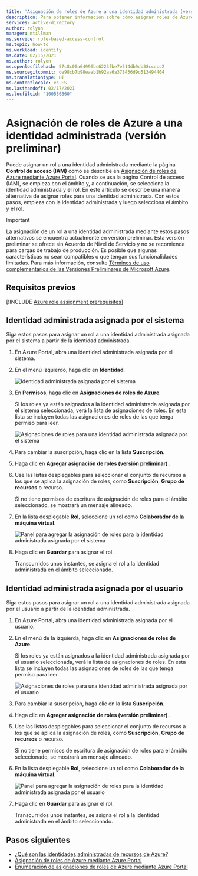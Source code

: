 ```yaml
---
title: 'Asignación de roles de Azure a una identidad administrada (versión preliminar): RBAC de Azure'
description: Para obtener información sobre cómo asignar roles de Azure, empiece con la identidad administrada y seleccione el ámbito y el rol mediante Azure Portal y el control de acceso basado en roles de Azure (RBAC de Azure).
services: active-directory
author: rolyon
manager: mtillman
ms.service: role-based-access-control
ms.topic: how-to
ms.workload: identity
ms.date: 02/15/2021
ms.author: rolyon
ms.openlocfilehash: 57c8c00a64996bc6223fbe7e514db9db38ccdcc2
ms.sourcegitcommit: de98cb7b98eaab1b92aa6a378436d9d513494404
ms.translationtype: HT
ms.contentlocale: es-ES
ms.lasthandoff: 02/17/2021
ms.locfileid: "100556860"
---
```

# <a name="assign-azure-roles-to-a-managed-identity-preview"></a>Asignación de roles de Azure a una identidad administrada (versión preliminar)

Puede asignar un rol a una identidad administrada mediante la página **Control de acceso (IAM)** como se describe en [Asignación de roles de Azure mediante Azure Portal](role-assignments-portal.md). Cuando se usa la página Control de acceso (IAM), se empieza con el ámbito y, a continuación, se selecciona la identidad administrada y el rol. En este artículo se describe una manera alternativa de asignar roles para una identidad administrada. Con estos pasos, empieza con la identidad administrada y luego selecciona el ámbito y el rol.

> [!IMPORTANT]
> La asignación de un rol a una identidad administrada mediante estos pasos alternativos se encuentra actualmente en versión preliminar.
> Esta versión preliminar se ofrece sin Acuerdo de Nivel de Servicio y no se recomienda para cargas de trabajo de producción. Es posible que algunas características no sean compatibles o que tengan sus funcionalidades limitadas.
> Para más información, consulte [Términos de uso complementarios de las Versiones Preliminares de Microsoft Azure](https://azure.microsoft.com/support/legal/preview-supplemental-terms/).

## <a name="prerequisites"></a>Requisitos previos

[!INCLUDE [Azure role assignment prerequisites](../../includes/role-based-access-control/prerequisites-role-assignments.md)]

## <a name="system-assigned-managed-identity"></a>Identidad administrada asignada por el sistema

Siga estos pasos para asignar un rol a una identidad administrada asignada por el sistema a partir de la identidad administrada.

1. En Azure Portal, abra una identidad administrada asignada por el sistema.

1. En el menú izquierdo, haga clic en **Identidad**.

    ![Identidad administrada asignada por el sistema](./media/shared/identity-system-assigned.png)

1. En **Permisos**, haga clic en **Asignaciones de roles de Azure**.

    Si los roles ya están asignados a la identidad administrada asignada por el sistema seleccionada, verá la lista de asignaciones de roles. En esta lista se incluyen todas las asignaciones de roles de las que tenga permiso para leer.

    ![Asignaciones de roles para una identidad administrada asignada por el sistema](./media/shared/role-assignments-system-assigned.png)

1. Para cambiar la suscripción, haga clic en la lista **Suscripción**.

1. Haga clic en **Agregar asignación de roles (versión preliminar)** .

1. Use las listas desplegables para seleccionar el conjunto de recursos a los que se aplica la asignación de roles, como **Suscripción**, **Grupo de recursos** o recurso.

    Si no tiene permisos de escritura de asignación de roles para el ámbito seleccionado, se mostrará un mensaje alineado. 

1. En la lista desplegable **Rol**, seleccione un rol como **Colaborador de la máquina virtual**.

   ![Panel para agregar la asignación de roles para la identidad administrada asignada por el sistema](./media/role-assignments-portal-managed-identity/add-role-assignment-with-scope.png)

1. Haga clic en **Guardar** para asignar el rol.

   Transcurridos unos instantes, se asigna el rol a la identidad administrada en el ámbito seleccionado.

## <a name="user-assigned-managed-identity"></a>Identidad administrada asignada por el usuario

Siga estos pasos para asignar un rol a una identidad administrada asignada por el usuario a partir de la identidad administrada.

1. En Azure Portal, abra una identidad administrada asignada por el usuario.

1. En el menú de la izquierda, haga clic en **Asignaciones de roles de Azure**.

    Si los roles ya están asignados a la identidad administrada asignada por el usuario seleccionada, verá la lista de asignaciones de roles. En esta lista se incluyen todas las asignaciones de roles de las que tenga permiso para leer.

    ![Asignaciones de roles para una identidad administrada asignada por el usuario](./media/shared/role-assignments-user-assigned.png)

1. Para cambiar la suscripción, haga clic en la lista **Suscripción**.

1. Haga clic en **Agregar asignación de roles (versión preliminar)** .

1. Use las listas desplegables para seleccionar el conjunto de recursos a los que se aplica la asignación de roles, como **Suscripción**, **Grupo de recursos** o recurso.

    Si no tiene permisos de escritura de asignación de roles para el ámbito seleccionado, se mostrará un mensaje alineado. 

1. En la lista desplegable **Rol**, seleccione un rol como **Colaborador de la máquina virtual**.

   ![Panel para agregar la asignación de roles para la identidad administrada asignada por el usuario](./media/role-assignments-portal-managed-identity/add-role-assignment-with-scope.png)

1. Haga clic en **Guardar** para asignar el rol.

   Transcurridos unos instantes, se asigna el rol a la identidad administrada en el ámbito seleccionado.

## <a name="next-steps"></a>Pasos siguientes

- [¿Qué son las identidades administradas de recursos de Azure?](../active-directory/managed-identities-azure-resources/overview.md)
- [Asignación de roles de Azure mediante Azure Portal](role-assignments-portal.md)
- [Enumeración de asignaciones de roles de Azure mediante Azure Portal](role-assignments-list-portal.md)

